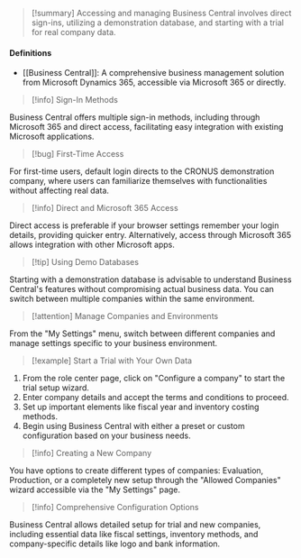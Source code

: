 >[!summary]
>Accessing and managing Business Central involves direct sign-ins, utilizing a demonstration database, and starting with a trial for real company data.

#### Definitions
- [[Business Central]]: A comprehensive business management solution from Microsoft Dynamics 365, accessible via Microsoft 365 or directly.

>[!info] Sign-In Methods

Business Central offers multiple sign-in methods, including through Microsoft 365 and direct access, facilitating easy integration with existing Microsoft applications.

>[!bug] First-Time Access

For first-time users, default login directs to the CRONUS demonstration company, where users can familiarize themselves with functionalities without affecting real data.

>[!info] Direct and Microsoft 365 Access

Direct access is preferable if your browser settings remember your login details, providing quicker entry. Alternatively, access through Microsoft 365 allows integration with other Microsoft apps.

>[!tip] Using Demo Databases

Starting with a demonstration database is advisable to understand Business Central's features without compromising actual business data. You can switch between multiple companies within the same environment.

>[!attention] Manage Companies and Environments

From the "My Settings" menu, switch between different companies and manage settings specific to your business environment.

>[!example] Start a Trial with Your Own Data

1. From the role center page, click on "Configure a company" to start the trial setup wizard.
2. Enter company details and accept the terms and conditions to proceed.
3. Set up important elements like fiscal year and inventory costing methods.
4. Begin using Business Central with either a preset or custom configuration based on your business needs.

>[!info] Creating a New Company

You have options to create different types of companies: Evaluation, Production, or a completely new setup through the "Allowed Companies" wizard accessible via the "My Settings" page.

>[!info] Comprehensive Configuration Options

Business Central allows detailed setup for trial and new companies, including essential data like fiscal settings, inventory methods, and company-specific details like logo and bank information.